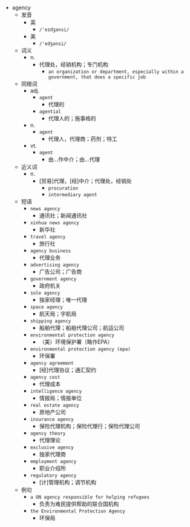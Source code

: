 - agency
  - 发音
    - 英
      - `/'eɪdʒənsi/`
    - 美
      - `/'edʒənsi/`
  - 词义
    - n.
      - 代理处，经销机构；专门机构
        - `an organization or department, especially within a government, that does a specific job`
  - 同根词
    - adj.
      - `agent`
        - 代理的
      - `agential`
        - 代理人的；施事格的
    - n.
      - `agent`
        - 代理人，代理商；药剂；特工
    - vt.
      - `agent`
        - 由…作中介；由…代理
  - 近义词
    - n.
      - [贸易]代理，[经]中介；代理处，经销处
        - `procuration`
        - `intermediary agent`
  - 短语
    - `news agency`
      - 通讯社；新闻通讯社 
    - `xinhua news agency`
      - 新华社 
    - `travel agency`
      - 旅行社 
    - `agency business`
      - 代理业务 
    - `advertising agency`
      - 广告公司；广告商 
    - `government agency`
      - 政府机关 
    - `sole agency`
      - 独家经理；唯一代理 
    - `space agency`
      - 航天局；宇航局 
    - `shipping agency`
      - 船舶代理；船舶代理公司；航运公司 
    - `environmental protection agency`
      - （美）环境保护署（略作EPA） 
    - `environmental protection agency (epa)`
      - 环保署 
    - `agency agreement`
      - [经]代理协议；通汇契约 
    - `agency cost`
      - 代理成本 
    - `intelligence agency`
      - 情报局；情报单位 
    - `real estate agency`
      - 房地产公司 
    - `insurance agency`
      - 保险代理机构；保险代理行；保险代理公司 
    - `agency theory`
      - 代理理论 
    - `exclusive agency`
      - 独家代理商 
    - `employment agency`
      - 职业介绍所 
    - `regulatory agency`
      - [计]管理机构；调节机构 
  - 例句
    - `a UN agency responsible for helping refugees`
      - 负责为难民提供帮助的联合国机构
    - `the Environmental Protection Agency`
      - 环保局

